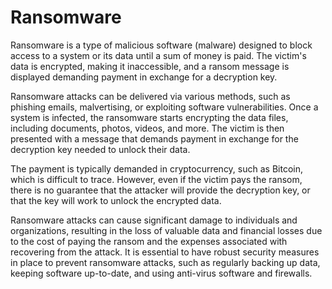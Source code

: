 # Ransomware 

Ransomware is a type of malicious software (malware) designed to block access to a system or its data until a sum of money is paid. The victim's data is encrypted, making it inaccessible, and a ransom message is displayed demanding payment in exchange for a decryption key.

Ransomware attacks can be delivered via various methods, such as phishing emails, malvertising, or exploiting software vulnerabilities. Once a system is infected, the ransomware starts encrypting the data files, including documents, photos, videos, and more. The victim is then presented with a message that demands payment in exchange for the decryption key needed to unlock their data.

The payment is typically demanded in cryptocurrency, such as Bitcoin, which is difficult to trace. However, even if the victim pays the ransom, there is no guarantee that the attacker will provide the decryption key, or that the key will work to unlock the encrypted data.

Ransomware attacks can cause significant damage to individuals and organizations, resulting in the loss of valuable data and financial losses due to the cost of paying the ransom and the expenses associated with recovering from the attack. It is essential to have robust security measures in place to prevent ransomware attacks, such as regularly backing up data, keeping software up-to-date, and using anti-virus software and firewalls.
